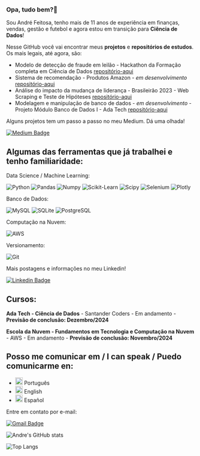 ### Opa, tudo bem?👋

Sou André Feitosa, tenho mais de 11 anos de experiência em finanças, vendas, gestão e futebol e agora estou em transição para **Ciência de Dados**!

Nesse GitHub você vai encontrar meus **projetos** e **repositórios de estudos**. Os mais legais, até agora, são:
- Modelo de detecção de fraude em leilão - Hackathon da Formação completa em Ciência de Dados [repositório-aqui](https://github.com/andrefeitosa9/Deteccao-Fraude-Hackathon-FCCD)
- Sistema de recomendação - Produtos Amazon - _em desenvolvimento_ [repositório-aqui](https://github.com/andrefeitosa9/sistema-recomendacao-amazon)
- Análise do impacto da mudança de liderança - Brasileirão 2023 - Web Scraping e Teste de Hipóteses [repositório-aqui](https://github.com/andrefeitosa9/teste-hipotese-brasileirao)
- Modelagem e manipulação de banco de dados - _em desenvolvimento_ - Projeto Módulo Banco de Dados I - Ada Tech  [repositório-aqui](https://github.com/andrefeitosa9/banco-dados-restaurante)

Alguns projetos tem um passo a passo no meu Medium. Dá uma olhada! 

[![Medium Badge](https://img.shields.io/badge/@andrefeitosa9-black?style=for-the-badge&logo=medium&logoColor=white&link=https://medium.com/@andrefeitosa9)](https://medium.com/@andrefeitosa9)

## Algumas das ferramentas que já trabalhei e tenho familiaridade:

Data Science / Machine Learning:

![Python](https://img.shields.io/badge/python-3670A0?style=for-the-badge&logo=python&logoColor=white) ![Pandas](https://img.shields.io/badge/Pandas-2C2D72?style=for-the-badge&logo=pandas&logoColor=white) ![Numpy](https://img.shields.io/badge/Numpy-777BB4?style=for-the-badge&logo=numpy&logoColor=white) ![Scikit-Learn](https://img.shields.io/badge/scikit_learn-F7931E?style=for-the-badge&logo=scikit-learn&logoColor=white) ![Scipy](https://img.shields.io/badge/SciPy-654FF0?style=for-the-badge&logo=SciPy&logoColor=white) ![Selenium](https://img.shields.io/badge/selenium-43B02A?style=for-the-badge&logo=selenium&logoColor=white) ![Plotly](https://img.shields.io/badge/-Plotly-black?style=for-the-badge&logo=Plotly) 

Banco de Dados: 

![MySQL](https://img.shields.io/badge/MySQL-00000F?style=for-the-badge&logo=mysql&logoColor=white) ![SQLite](https://img.shields.io/badge/SQLite-000?style=for-the-badge&logo=sqlite&logoColor=white) ![PostgreSQL](https://img.shields.io/badge/PostgreSQL-000?style=for-the-badge&logo=postgresql&logoColor=white)

Computação na Nuvem:

![AWS](https://img.shields.io/badge/amazonwebservices-%23232F3E?style=for-the-badge&logo=amazonwebservices)

Versionamento:

![Git](https://img.shields.io/badge/GIT-E44C30?style=for-the-badge&logo=git&logoColor=white)  

Mais postagens e informações no meu Linkedin!

[![Linkedin Badge](https://img.shields.io/badge/-LinkedIn-blue?style=for-the-badge&logo=Linkedin&logoColor=white&link=www.linkedin.com/in/andrefeitosa)](www.linkedin.com/in/andrefeitosa)

## Cursos:

**Ada Tech - Ciência de Dados** - Santander Coders - Em andamento - **Previsão de conclusão: Dezembro/2024**

**Escola da Nuvem - Fundamentos em Tecnologia e Computação na Nuvem** - AWS - Em andamento - **Previsão de conclusão: Novembro/2024**

## Posso me comunicar em / I can speak / Puedo comunicarme en:

- <img src="https://upload.wikimedia.org/wikipedia/en/0/05/Flag_of_Brazil.svg" alt="Brasil" width="20"/> Português
- <img src="https://upload.wikimedia.org/wikipedia/en/a/a4/Flag_of_the_United_States.svg" alt="Estados Unidos" width="20"/> English
- <img src="https://upload.wikimedia.org/wikipedia/commons/9/9a/Flag_of_Spain.svg" alt="Espanha" width="20"/> Español



Entre em contato por e-mail: 

[![Gmail Badge](https://img.shields.io/badge/-Gmail-c14438?style=for-the-badge&logo=Gmail&logoColor=white&link=mailto:andrefeitosa9@gmail.com)](mailto:andrefeitosa9@gmail.com)


![Andre's GitHub stats](https://github-readme-stats.vercel.app/api?username=andrefeitosa9&show_icons=true&theme=transparent) 

![Top Langs](https://github-readme-stats.vercel.app/api/top-langs/?username=andrefeitosa9&layout=compact&hide=jupyter%20notebook)

